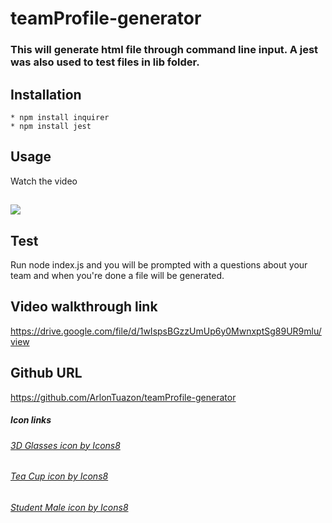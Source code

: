 # teamProfile-generator

### This will generate html file through command line input. A jest was also used to test files in lib folder.

## Installation
    * npm install inquirer
    * npm install jest

## Usage
   Watch the video
   
## ![](teamProfileGenerator.gif)

## Test
   Run node index.js and you will be prompted with a questions about your team and when you're done a file will be generated.

## Video walkthrough link
   https://drive.google.com/file/d/1wIspsBGzzUmUp6y0MwnxptSg89UR9mlu/view

## Github URL
   https://github.com/ArlonTuazon/teamProfile-generator

##### Icon links
###### <a href="https://icons8.com/icon/jvSNDQeeq9rb/3d-glasses">3D Glasses icon by Icons8</a>
###### <a href="https://icons8.com/icon/54839/tea-cup">Tea Cup icon by Icons8</a>
###### <a href="https://icons8.com/icon/38833/student-male">Student Male icon by Icons8</a>
    